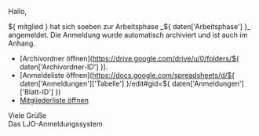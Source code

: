 Hallo,

${ mitglied } hat sich soeben zur Arbeitsphase _${ daten['Arbeitsphase'] }_ angemeldet.
Die Anmeldung wurde automatisch archiviert und ist auch im Anhang.

- [Archivordner öffnen](https://drive.google.com/drive/u/0/folders/${ daten['Archivordner-ID'] }).
- [Anmeldeliste öffnen](https://docs.google.com/spreadsheets/d/${ daten['Anmeldungen']['Tabelle'] }/edit#gid=${ daten['Anmeldungen']['Blatt-ID'] })
- [Mitgliederliste öffnen](https://docs.google.com/spreadsheets/d/1UOr6lgxce8l75yhFFZdoXf9XCRb0odOQ0661fwAZUlc/edit#gid=963527701)

Viele Grüße  
Das LJO-Anmeldungssystem
